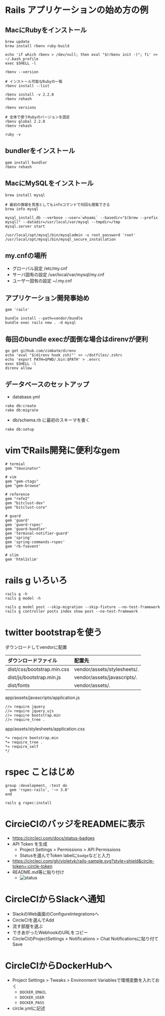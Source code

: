 # Rails アプリケーションの始め方の例

## MacにRubyをインストール

```
brew update
brew install rbenv ruby-build

echo 'if which rbenv > /dev/null; then eval "$(rbenv init -)"; fi' >> ~/.bash_profile
exec $SHELL -l

rbenv --version

# インストール可能なRubyの一覧
rbenv install --list

rbenv install -v 2.2.0
rbenv rehash

rbenv versions

# 全体で使うRubyのバージョンを固定
rbenv global 2.2.0
rbenv rehash

ruby -v
```

## bundlerをインストール
```
gem install bundler
rbenv rehash
```

## MacにMySQLをインストール
```
brew install mysql

# 最初の情報を見落としてもinfoコマンドで何回も閲覧できる
brew info mysql

mysql_install_db --verbose --user=`whoami` --basedir="$(brew --prefix mysql)" --datadir=/usr/local/var/mysql --tmpdir=/tmp
mysql.server start

/usr/local/opt/mysql/bin/mysqladmin -u root password 'root'
/usr/local/opt/mysql/bin/mysql_secure_installation
```

## my.cnfの場所
- グローバル設定     /etc/my.cnf
- サーバ固有の設定   /usr/local/var/mysql/my.cnf
- ユーザー固有の設定 ~/.my.cnf


## アプリケーション開発事始め

```
gem 'rails'
```

```
bundle install --path=vendor/bundle
bundle exec rails new . -d mysql
```


## 毎回のbundle execが面倒な場合はdirenvが便利

```
go get github.com/zimbatm/direnv
echo 'eval "$(direnv hook zsh)"' >> ~/dotfiles/.zshrc
echo 'export PATH=$PWD/.bin:$PATH' > .envrc
exec $SHELL -l
direnv allow
```

## データベースのセットアップ
- database.yml

```
rake db:create
rake db:migrate
```

- db/schema.rb に最初のスキーマを書く

```
rake db:setup
```


# vimでRails開発に便利なgem

```
# termial
gem "tmuxinator"

# vim
gem "gem-ctags"
gem "gem-browse"

# reference
gem "refe2"
gem "bitclust-dev"
gem "bitclust-core"

# guard
gem 'guard'
gem 'guard-rspec'
gem 'guard-bundler'
gem 'terminal-notifier-guard'
gem 'spring'
gem 'spring-commands-rspec'
gem 'rb-fsevent'

# slim
gem 'html2slim'
```


# rails g いろいろ

```
rails g -h
rails g model -h
```

```
rails g model post --skip-migration --skip-fixture --no-test-framework
rails g controller posts index show post --no-test-framework
```


# twitter bootstrapを使う

ダウンロードしてvendorに配置

|ダウンロードファイル|配置先|
|:--|:--|
|dist/css/bootstrap.min.css|vendor/assets/stylesheets/.|
|dist/js/bootstrap.min.js|vendor/assets/javascripts/.|
|dist/fonts|vendor/assets/.|


app/assets/javascripts/application.js

```
//= require jquery
//= require jquery_ujs
//= require bootstrap.min
//= require_tree .
```

app/assets/stylesheets/application.css

```
*= require bootstrap.min
*= require_tree .
*= require_self
*/
```


# rspec ことはじめ

```
group :development, :test do
  gem 'rspec-rails', '~> 3.0'
end
```

```
rails g rspec:install
```


# CircieCIのバッジをREADMEに表示

- https://circleci.com/docs/status-badges
- API Token を生成
  - Project Settings > Permissions > API Permissions
  - Statusを選んでToken labelに`badge`などと入力
- https://circleci.com/gh/violetyk/rails-sample.svg?style=shield&circle-token=:circle-token
- README.md等に貼り付け
  - ![status](https://circleci.com/gh/violetyk/rails-sample.svg?style=shield&circle-token=:circle-token)


# CircleCIからSlackへ通知
- SlackのWeb画面のConfigureIntegrationsへ
- CircleCIを選んでAdd
- 流す部屋を選ぶ
- できあがったWebhookのURLをコピー
- CircleCIのProjectSettings > Notifications > Chat Notificationsに貼り付てSave


# CircleCIからDockerHubへ
- Project Settings > Tweaks > Environment Variablesで環境変数を入れておく
  - `DOCKER_EMAIL`
  - `DOCKER_USER`
  - `DOCKER_PASS`
- circle.ymlに記述
